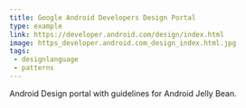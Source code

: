 ```yaml
---
title: Google Android Developers Design Portal
type: example
link: https://developer.android.com/design/index.html
image: https_developer.android.com_design_index.html.jpg
tags:
 - designlanguage
 - patterns
---
```


Android Design portal with guidelines for Android Jelly Bean.
